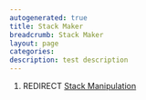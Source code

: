```yaml
---
autogenerated: true
title: Stack Maker
breadcrumb: Stack Maker
layout: page
categories: 
description: test description
---
```


1.  REDIRECT [Stack Manipulation](Stack_Manipulation "wikilink")
